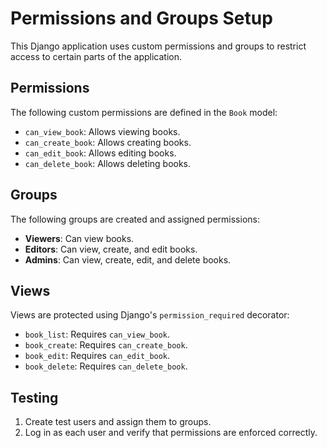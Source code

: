 # Permissions and Groups Setup

This Django application uses custom permissions and groups to restrict access to certain parts of the application.

## Permissions
The following custom permissions are defined in the `Book` model:
- `can_view_book`: Allows viewing books.
- `can_create_book`: Allows creating books.
- `can_edit_book`: Allows editing books.
- `can_delete_book`: Allows deleting books.

## Groups
The following groups are created and assigned permissions:
- **Viewers**: Can view books.
- **Editors**: Can view, create, and edit books.
- **Admins**: Can view, create, edit, and delete books.

## Views
Views are protected using Django's `permission_required` decorator:
- `book_list`: Requires `can_view_book`.
- `book_create`: Requires `can_create_book`.
- `book_edit`: Requires `can_edit_book`.
- `book_delete`: Requires `can_delete_book`.

## Testing
1. Create test users and assign them to groups.
2. Log in as each user and verify that permissions are enforced correctly.